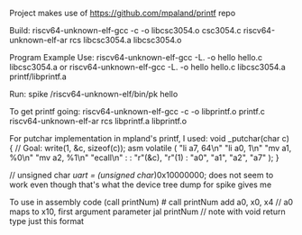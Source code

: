 Project makes use of https://github.com/mpaland/printf repo

Build:
riscv64-unknown-elf-gcc -c -o libcsc3054.o csc3054.c
riscv64-unknown-elf-ar rcs libcsc3054.a libcsc3054.o

Program Example Use:
riscv64-unknown-elf-gcc -L. -o hello hello.c libcsc3054.a
or
riscv64-unknown-elf-gcc -L. -o hello hello.c libcsc3054.a printf/libprintf.a

Run:
spike /riscv64-unknown-elf/bin/pk hello

To get printf going:
riscv64-unknown-elf-gcc -c -o libprintf.o printf.c
riscv64-unknown-elf-ar rcs libprintf.a libprintf.o

For putchar implementation in mpland's printf, I used:
void _putchar(char c) {
   // Goal: write(1, &c, sizeof(c));
   asm volatile (
      "li a7, 64\n"
      "li a0, 1\n"
      "mv a1, %0\n"
      "mv a2, %1\n"
      "ecall\n"
      :
      : "r"(&c), "r"(1)
      : "a0", "a1", "a2", "a7"
   );
}

// unsigned char *uart = (unsigned char*)0x10000000; 
does not seem to work even though that's what the device tree dump for spike
gives me

To use in assembly code (call printNum)
        # call printNum
        add a0, x0, x4  // a0 maps to x10, first argument parameter
        jal printNum // note with void return type just this format
